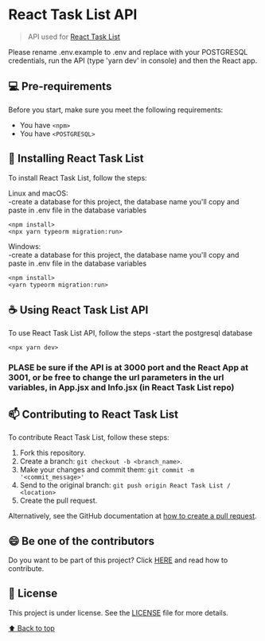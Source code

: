# React Task List API

> API used for [React Task List](https://github.com/marcel0paixao/react-task-list)

Please rename .env.example to .env and replace with your POSTGRESQL credentials, run the API (type 'yarn dev' in console) and then the React app.

## 💻 Pre-requirements

Before you start, make sure you meet the following requirements:
* You have `<npm>`
* You have `<POSTGRESQL>`

## 🚀 Installing React Task List

To install React Task List, follow the steps:

Linux and macOS: <br>
-create a database for this project, the database name you'll copy and paste in .env file in the database variables
```
<npm install>
<npx yarn typeorm migration:run>
```

Windows: <br>
-create a database for this project, the database name you'll copy and paste in .env file in the database variables
```
<npm install>
<yarn typeorm migration:run>
```

## ☕ Using React Task List API

To use React Task List API, follow the steps
-start the postgresql database
```
<npx yarn dev>
```

### PLASE be sure if the API is at 3000 port and the React App at 3001, or be free to change the url parameters in the url variables, in App.jsx and Info.jsx (in React Task List repo) ###
  
## 📫 Contributing to React Task List
<!---If your README is long, or if you have any specific process or steps you want contributors to follow, consider creating a separate CONTRIBUTING.md file--->
To contribute React Task List, follow these steps:

1. Fork this repository.
2. Create a branch: `git checkout -b <branch_name>`.
3. Make your changes and commit them: `git commit -m '<commit_message>'`
4. Send to the original branch: `git push origin React Task List / <location>`
5. Create the pull request.

Alternatively, see the GitHub documentation at [how to create a pull request](https://help.github.com/en/github/collaborating-with-issues-and-pull-requests/creating-a-pull-request ). 

## 😄 Be one of the contributors<br>

Do you want to be part of this project? Click [HERE](CONTRIBUTING.md) and read how to contribute.

## 📝 License

This project is under license. See the [LICENSE](LICENSE.md) file for more details.

[⬆ Back to top](#react-task-list-api)<br> 
